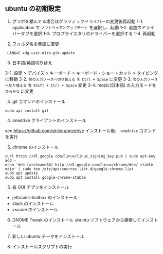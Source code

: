 ## ubuntu の初期設定

1. グラボを積んでる場合はグラフィックドライバーの変更後再起動
   1-1. application で `ソフトウェアとアップデート` を選択し、起動
   1-2. 追加のドライバータブを選択
   1-3. プロプライエタリのドライバーを選択する
   1-4. 再起動

2. フォルダ名を英語に変更

```
 LANG=C xdg-user-dirs-gtk-update
```

3. 日本語/英語切り替え

3-1. 設定 > デバイス > キーボード > キーボード・ショートカット > タイピング に移動
3-2. `前の入力ソースへ切り替える` を `Ctrl + Space` に変更
3-3. `次の入力ソースへ切り替える` を `Shift + Ctrl + Space` 変更
3-4. mozic(日本語) の入力モードを `ひらがな` に変更

4. git コマンドのインストール

```
sudo apt install git
```

4. onedrive クライアントのインストール

see https://github.com/skilion/onedrive
インストール後、 `onedrive` コマンドを実行

5. chrome のインストール

```
curl https://dl.google.com/linux/linux_signing_key.pub | sudo apt-key add -
echo 'deb [arch=amd64] http://dl.google.com/linux/chrome/deb/ stable main' | sudo tee /etc/apt/sources.list.d/google-chrome.list
sudo apt update
sudo apt install google-chrome-stable
```

5. 各 GUI アプリをインストール

- jetbrains-toolbox のインストール
- slack のインストール
- vscode のインストール

6. GNOME Tweak のインストール
   ubuntu ソフトウェアから検索してインストール

7. 新しい ubuntu テーマをインストール

8. インストールスクリプトの実行
